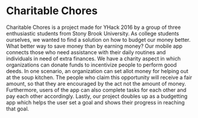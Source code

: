 # Charitable Chores
Charitable Chores is a project made for YHack 2016 by a group of three enthusiastic students from Stony Brook University. As college students ourselves, we wanted to find a solution on how to budget our money better. What better way to save money than by earning money? Our mobile app connects those who need assistance with their daily routines and individuals in need of extra finances. We have a charity aspect in which organizations can donate funds to incentivize people to perform good deeds. In one scenario, an organization can set allot money for helping out at the soup kitchen. The people who claim this opportunity will receive a fair amount, so that they are encouraged by the act not the amount of money. Furthermore, users of the app can also complete tasks for each other and pay each other accordingly. Lastly, our project doubles up as a budgetting app which helps the user set a goal and shows their progress in reaching that goal.
